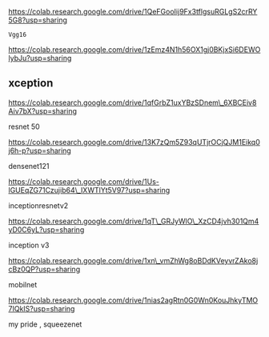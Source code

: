 https://colab.research.google.com/drive/1QeFGooIij9Fx3tflgsuRGLgS2crRY5G8?usp=sharing

`Vgg16`

https://colab.research.google.com/drive/1zEmz4N1h56OX1gj0BKjxSi6DEWOlybJu?usp=sharing

## xception

https://colab.research.google.com/drive/1qfGrbZ1uxYBzSDnem\_6XBCEiv8Aiv7bX?usp=sharing

resnet 50

https://colab.research.google.com/drive/13K7zQm5Z93qUTjrOCjQJM1Eikq0j6h-p?usp=sharing

densenet121

https://colab.research.google.com/drive/1Us-lGUEqZG71Czujib64\_IXWTlYt5V97?usp=sharing

inceptionresnetv2

https://colab.research.google.com/drive/1qT\_GRJyWlO\_XzCD4jvh301Qm4yD0C6yL?usp=sharing

inception v3

https://colab.research.google.com/drive/1xn\_vmZhWg8oBDdKVeyvrZAko8jcBz0QP?usp=sharing

mobilnet

https://colab.research.google.com/drive/1nias2agRtn0G0Wn0KouJhkyTMO7IQkIS?usp=sharing

my pride , squeezenet
